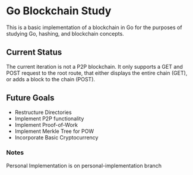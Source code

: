 # Go Blockchain Study
This is a basic implementation of a blockchain in Go for the purposes of studying Go, hashing, and blockchain concepts.

## Current Status
The current iteration is not a P2P blockchain. It only supports a GET and POST request to the root route, that either displays the entire chain (GET), or adds a block to the chain (POST). 

## Future Goals
* Restructure Directories
* Implement P2P functionality
* Implement Proof-of-Work
* Implement Merkle Tree for POW
* Incorporate Basic Cryptocurrency

### Notes
Personal Implementation is on personal-implementation branch
